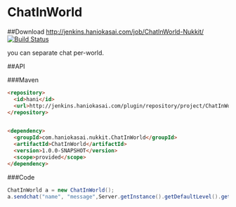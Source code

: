 # ChatInWorld

##Download http://jenkins.haniokasai.com/job/ChatInWorld-Nukkit/
[![Build Status](http://jenkins.haniokasai.com/buildStatus/icon?job=ChatInWorld-Nukkit)](http://jenkins.haniokasai.com/job/ChatInWorld-Nukkit/ "Jenkins ")

you can separate chat  per-world.


##API

###Maven
```html
<repository>
  <id>hani</id>
  <url>http://jenkins.haniokasai.com/plugin/repository/project/ChatInWorld-Nukkit/LastSuccessful/repository/</url>
</repository>


<dependency>
  <groupId>com.haniokasai.nukkit.ChatInWorld</groupId>
  <artifactId>ChatInWorld</artifactId>
  <version>1.0.0-SNAPSHOT</version>
  <scope>provided</scope>
</dependency>
```

###Code

```java
ChatInWorld a = new ChatInWorld();
a.sendchat("name", "message",Server.getInstance().getDefaultLevel().getName());
```
